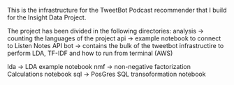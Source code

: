 This is the infrastructure for the TweetBot Podcast recommender that I build
for the Insight Data Project.

The project has been divided in the following directories:
analysis -> counting the languages of the project
api -> example notebook to connect to Listen Notes API
bot -> contains the bulk of the tweetbot infrastructire to perform LDA, TF-IDF
  		 and how to run from terminal (AWS)

lda -> LDA example notebook
nmf -> non-negative factorization Calculations notebook
sql -> PosGres SQL transoformation notebook
